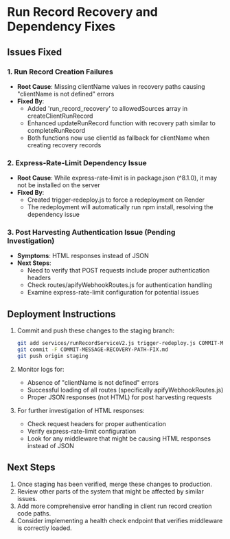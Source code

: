 # Run Record Recovery and Dependency Fixes

## Issues Fixed

### 1. Run Record Creation Failures
- **Root Cause**: Missing clientName values in recovery paths causing "clientName is not defined" errors
- **Fixed By**: 
  - Added 'run_record_recovery' to allowedSources array in createClientRunRecord
  - Enhanced updateRunRecord function with recovery path similar to completeRunRecord
  - Both functions now use clientId as fallback for clientName when creating recovery records

### 2. Express-Rate-Limit Dependency Issue
- **Root Cause**: While express-rate-limit is in package.json (^8.1.0), it may not be installed on the server
- **Fixed By**: 
  - Created trigger-redeploy.js to force a redeployment on Render
  - The redeployment will automatically run npm install, resolving the dependency issue

### 3. Post Harvesting Authentication Issue (Pending Investigation)
- **Symptoms**: HTML responses instead of JSON
- **Next Steps**:
  - Need to verify that POST requests include proper authentication headers
  - Check routes/apifyWebhookRoutes.js for authentication handling
  - Examine express-rate-limit configuration for potential issues

## Deployment Instructions

1. Commit and push these changes to the staging branch:
   ```bash
   git add services/runRecordServiceV2.js trigger-redeploy.js COMMIT-MESSAGE-RECOVERY-PATH-FIX.md
   git commit -F COMMIT-MESSAGE-RECOVERY-PATH-FIX.md
   git push origin staging
   ```

2. Monitor logs for:
   - Absence of "clientName is not defined" errors
   - Successful loading of all routes (specifically apifyWebhookRoutes.js)
   - Proper JSON responses (not HTML) for post harvesting requests

3. For further investigation of HTML responses:
   - Check request headers for proper authentication
   - Verify express-rate-limit configuration
   - Look for any middleware that might be causing HTML responses instead of JSON

## Next Steps

1. Once staging has been verified, merge these changes to production.
2. Review other parts of the system that might be affected by similar issues.
3. Add more comprehensive error handling in client run record creation code paths.
4. Consider implementing a health check endpoint that verifies middleware is correctly loaded.